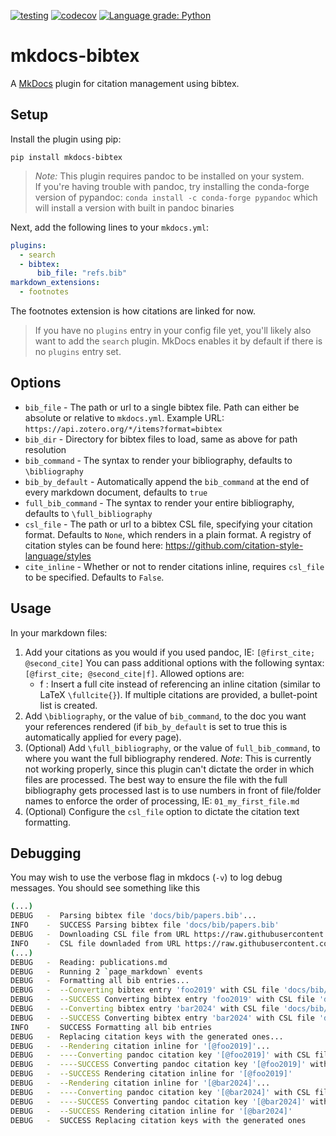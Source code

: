 [![testing](https://github.com/shyamd/mkdocs-bibtex/workflows/testing/badge.svg)](https://github.com/shyamd/mkdocs-bibtex/actions?query=workflow%3Atesting)
[![codecov](https://codecov.io/gh/shyamd/mkdocs-bibtex/branch/main/graph/badge.svg)](https://codecov.io/gh/shyamd/mkdocs-bibtex)
[![Language grade: Python](https://img.shields.io/lgtm/grade/python/g/shyamd/mkdocs-bibtex.svg?logo=lgtm&logoWidth=18)](https://lgtm.com/projects/g/shyamd/mkdocs-bibtex/context:python)

# mkdocs-bibtex

A [MkDocs](https://www.mkdocs.org/) plugin for citation management using bibtex.

## Setup

Install the plugin using pip:

```
pip install mkdocs-bibtex
```
> *Note:* This plugin requires pandoc to be installed on your system.<br>
> If you're having trouble with pandoc, try installing the conda-forge version of pypandoc: `conda install -c conda-forge pypandoc` which will install a version with built in pandoc binaries


Next, add the following lines to your `mkdocs.yml`:

```yml
plugins:
  - search
  - bibtex:
      bib_file: "refs.bib"
markdown_extensions:
  - footnotes
```

The footnotes extension is how citations are linked for now.

> If you have no `plugins` entry in your config file yet, you'll likely also want to add the `search` plugin. MkDocs enables it by default if there is no `plugins` entry set.

## Options

- `bib_file` - The path or url to a single bibtex file. Path can either be absolute or relative to `mkdocs.yml`. Example URL: `https://api.zotero.org/*/items?format=bibtex`
- `bib_dir` - Directory for bibtex files to load, same as above for path resolution
- `bib_command` - The syntax to render your bibliography, defaults to `\bibliography`
- `bib_by_default` - Automatically append the `bib_command` at the end of every markdown document, defaults to `true`
- `full_bib_command` - The syntax to render your entire bibliography, defaults to `\full_bibliography`
- `csl_file` - The path or url to a bibtex CSL file, specifying your citation format. Defaults to `None`, which renders in a plain format. A registry of citation styles can be found here: https://github.com/citation-style-language/styles
- `cite_inline` - Whether or not to render citations inline, requires `csl_file` to be specified. Defaults to `False`.

## Usage

In your markdown files:

1. Add your citations as you would if you used pandoc, IE: `[@first_cite; @second_cite]` You can pass additional options with the following syntax: `[@first_cite; @second_cite|f]`. Allowed options are:
    - f : Insert a full cite instead of referencing an inline citation (similar to LaTeX `\fullcite{}`). If multiple citations are provided, a bullet-point list is created.
2. Add `\bibliography`, or the value of `bib_command`, to the doc you want your references rendered (if `bib_by_default` is set to true this is automatically applied for every page).
3. (Optional) Add `\full_bibliography`, or the value of `full_bib_command`, to where you want the full bibliography rendered. *Note*: This is currently not working properly, since this plugin can't dictate the order in which files are processed. The best way to ensure the file with the full bibliography gets processed last is to use numbers in front of file/folder names to enforce the order of processing, IE: `01_my_first_file.md`
4. (Optional) Configure the `csl_file` option to dictate the citation text formatting.

## Debugging

You may wish to use the verbose flag in mkdocs (`-v`) to log debug messages. You should see something like this

```bash
(...)
DEBUG   -  Parsing bibtex file 'docs/bib/papers.bib'...
INFO    -  SUCCESS Parsing bibtex file 'docs/bib/papers.bib'
DEBUG   -  Downloading CSL file from URL https://raw.githubusercontent.com/citation-style-language/styles/master/apa-6th-edition.csl to temporary file...
INFO    -  CSL file downladed from URL https://raw.githubusercontent.com/citation-style-language/styles/master/apa-6th-edition.csl to temporary file (<tempfile._TemporaryFileWrapper object at 0x00000203E4F2F650>)
(...)
DEBUG   -  Reading: publications.md
DEBUG   -  Running 2 `page_markdown` events
DEBUG   -  Formatting all bib entries...
DEBUG   -  --Converting bibtex entry 'foo2019' with CSL file 'docs/bib/apa_verbose.csl' using pandoc>=2.11
DEBUG   -  --SUCCESS Converting bibtex entry 'foo2019' with CSL file 'docs/bib/apa_verbose.csl' using pandoc>=2.11
DEBUG   -  --Converting bibtex entry 'bar2024' with CSL file 'docs/bib/apa_verbose.csl' using pandoc>=2.11
DEBUG   -  --SUCCESS Converting bibtex entry 'bar2024' with CSL file 'docs/bib/apa_verbose.csl' using pandoc>=2.11
INFO    -  SUCCESS Formatting all bib entries
DEBUG   -  Replacing citation keys with the generated ones...
DEBUG   -  --Rendering citation inline for '[@foo2019]'...
DEBUG   -  ----Converting pandoc citation key '[@foo2019]' with CSL file 'docs/bib/apa_verbose.csl' and Bibliography file '(...)/tmpzt7t8p0y/temp.bib'...
DEBUG   -  ----SUCCESS Converting pandoc citation key '[@foo2019]' with CSL file 'docs/bib/apa_verbose.csl' and Bibliography file '(...)/tmpzt7t8p0y/temp.bib'
DEBUG   -  --SUCCESS Rendering citation inline for '[@foo2019]'
DEBUG   -  --Rendering citation inline for '[@bar2024]'...
DEBUG   -  ----Converting pandoc citation key '[@bar2024]' with CSL file 'docs/bib/apa_verbose.csl' and Bibliography file '(...)/tmpzt7t8p0y/temp.bib'...
DEBUG   -  ----SUCCESS Converting pandoc citation key '[@bar2024]' with CSL file 'docs/bib/apa_verbose.csl' and Bibliography file '(...)/tmpzt7t8p0y/temp.bib'
DEBUG   -  --SUCCESS Rendering citation inline for '[@bar2024]'
DEBUG   -  SUCCESS Replacing citation keys with the generated ones
```
